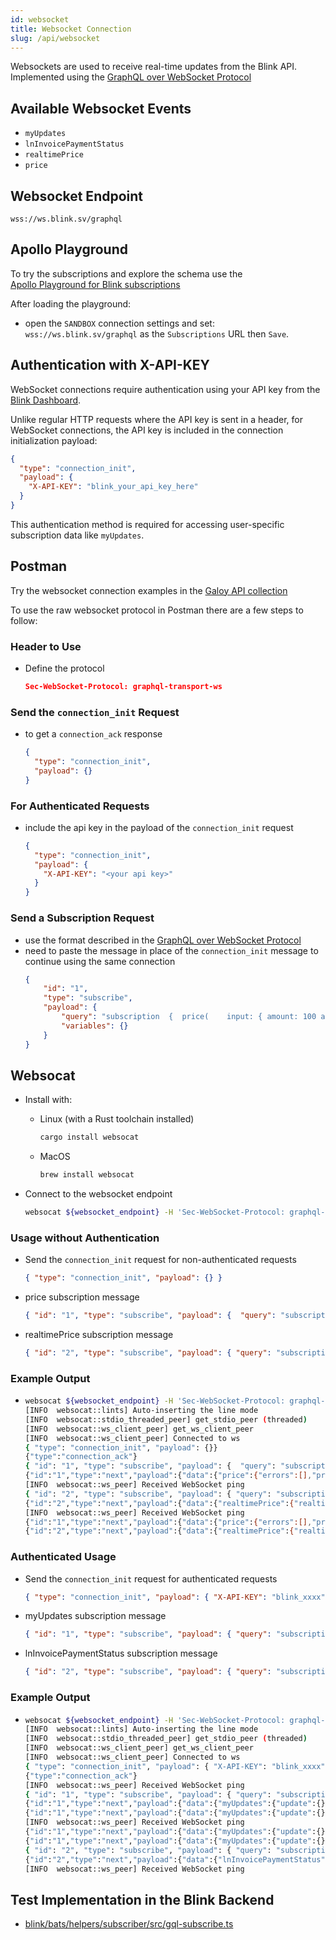```yaml
---
id: websocket
title: Websocket Connection
slug: /api/websocket
---
```


Websockets are used to receive real-time updates from the Blink API.<br />
Implemented using the [GraphQL over WebSocket Protocol](https://github.com/enisdenjo/graphql-ws/blob/master/PROTOCOL.md)

## Available Websocket Events

* `myUpdates`
* `lnInvoicePaymentStatus`
* `realtimePrice`
* `price`

## Websocket Endpoint

`wss://ws.blink.sv/graphql`

## Apollo Playground
To try the subscriptions and explore the schema use the<br />
[Apollo Playground for Blink subscriptions](https://studio.apollographql.com/sandbox/explorer?endpoint=https%3A%2F%2Fapi.blink.sv%2Fgraphql&explorerURLState=N4IgJg9gxgrgtgUwHYBcQC4QGcYCMtQBOAlgA4rERIAEAyngSeZUgBQAkxSpMK61AJQQBDADYVEABRJQEASW68AhAEpqwADo1qhEeOJSZCVlx59qnRSjWbt1HXokJpxWeq33P1YmA9fquChQtMIoLm62-p64wlgIflEQAGZJcSgJngC%2BGdnauZkgADQgAG7CJMK4oghYGCCR1BogprxN-A32TbCEukhQAJ5tjSAAqrQAIk1%2B%2BSCZQA)

After loading the playground:

* open the `SANDBOX` connection settings and set:<br />
`wss://ws.blink.sv/graphql` as the `Subscriptions` URL then `Save`.

## Authentication with X-API-KEY

WebSocket connections require authentication using your API key from the [Blink Dashboard](https://dashboard.blink.sv).

Unlike regular HTTP requests where the API key is sent in a header, for WebSocket connections, the API key is included in the connection initialization payload:

```json
{
  "type": "connection_init",
  "payload": {
    "X-API-KEY": "blink_your_api_key_here"
  }
}
```

This authentication method is required for accessing user-specific subscription data like `myUpdates`.

## Postman
Try the websocket connection examples in the [Galoy API collection](https://www.postman.com/avionics-astronomer-21512623/workspace/galoy-api/ws-raw-request/65844dfbf0aa010f3874d5ff)

To use the raw websocket protocol in Postman there are a few steps to follow:

### Header to Use
* Define the protocol
  ```json
  Sec-WebSocket-Protocol: graphql-transport-ws
  ```

### Send the `connection_init` Request
* to get a `connection_ack` response
  ```json
  {
    "type": "connection_init",
    "payload": {}
  }
  ```
### For Authenticated Requests
* include the api key in the payload of the `connection_init` request
  ```json
  {
    "type": "connection_init",
    "payload": {
      "X-API-KEY": "<your api key>"
    }
  }
  ```

### Send a Subscription Request
* use the format described in the [GraphQL over WebSocket Protocol](https://github.com/enisdenjo/graphql-ws/blob/master/PROTOCOL.md#subscribe)
* need to paste the message in place of the `connection_init` message to continue using the same connection
  ```json
  {
      "id": "1",
      "type": "subscribe",
      "payload": {
          "query": "subscription  {  price(    input: { amount: 100 amountCurrencyUnit: BTCSAT priceCurrencyUnit: USDCENT }  ) {    errors {      message    }    price {      base      offset      currencyUnit    }  }}",
          "variables": {}
      }
  }
  ```

## Websocat
* Install with:
  * Linux (with a Rust toolchain installed)
    ```bash
    cargo install websocat
    ```
  * MacOS
    ```bash
    brew install websocat
    ```

* Connect to the websocket endpoint
  ```bash
  websocat ${websocket_endpoint} -H 'Sec-WebSocket-Protocol: graphql-transport-ws' -v
  ```

### Usage without Authentication
* Send the `connection_init` request for non-authenticated requests
  ```json
  { "type": "connection_init", "payload": {} }
  ```

* price subscription message
  ```json
  { "id": "1", "type": "subscribe", "payload": {  "query": "subscription { price( input: { amount: 100 amountCurrencyUnit: BTCSAT priceCurrencyUnit: USDCENT } ) { errors { message } price { base offset currencyUnit } }}",  "variables": {} }}
  ```
* realtimePrice subscription message
  ```json
  { "id": "2", "type": "subscribe", "payload": { "query": "subscription realtimePrice($input: RealtimePriceInput!) { realtimePrice(input: $input) { realtimePrice { id btcSatPrice { base offset } } errors { code message path } }}", "variables": { "input": { "currency": "USD" } } }}
  ```

### Example Output
* ```bash
  websocat ${websocket_endpoint} -H 'Sec-WebSocket-Protocol: graphql-transport-ws' -v
  [INFO  websocat::lints] Auto-inserting the line mode
  [INFO  websocat::stdio_threaded_peer] get_stdio_peer (threaded)
  [INFO  websocat::ws_client_peer] get_ws_client_peer
  [INFO  websocat::ws_client_peer] Connected to ws
  { "type": "connection_init", "payload": {}}
  {"type":"connection_ack"}
  { "id": "1", "type": "subscribe", "payload": {  "query": "subscription { price( input: { amount: 100 amountCurrencyUnit: BTCSAT priceCurrencyUnit: USDCENT } ) { errors { message } price { base offset currencyUnit } }}",  "variables": {} }}
  {"id":"1","type":"next","payload":{"data":{"price":{"errors":[],"price":{"base":4364414843750,"offset":12,"currencyUnit":"USDCENT"}}}}}
  [INFO  websocat::ws_peer] Received WebSocket ping
  { "id": "2", "type": "subscribe", "payload": { "query": "subscription realtimePrice($input: RealtimePriceInput!) { realtimePrice(input: $input) { realtimePrice { id btcSatPrice { base offset } } errors { code message path } }}", "variables": { "input": { "currency": "USD" } } }}
  {"id":"2","type":"next","payload":{"data":{"realtimePrice":{"realtimePrice":{"id":"a6e2abdb-431e-5455-81c1-92fbaccfb0de","btcSatPrice":{"base":43623050781,"offset":12}},"errors":[]}}}}
  [INFO  websocat::ws_peer] Received WebSocket ping
  {"id":"1","type":"next","payload":{"data":{"price":{"errors":[],"price":{"base":4362700000000,"offset":12,"currencyUnit":"USDCENT"}}}}}
  {"id":"2","type":"next","payload":{"data":{"realtimePrice":{"realtimePrice":{"id":"6d453741-e0ad-5fec-b27f-3d987571f5ad","btcSatPrice":{"base":43627000000,"offset":12}},"errors":[]}}}}
  ```

### Authenticated Usage

* Send the `connection_init` request for authenticated requests
  ```json
  { "type": "connection_init", "payload": { "X-API-KEY": "blink_xxxx" } }
  ```

* myUpdates subscription message
  ```json
  { "id": "1", "type": "subscribe", "payload": { "query": "subscription { myUpdates { update { ... on LnUpdate { transaction { initiationVia { ... on InitiationViaLn { paymentHash } } direction } } } } }", "variables": {} }}
  ```
* lnInvoicePaymentStatus subscription message
  ```json
  { "id": "2", "type": "subscribe", "payload": { "query": "subscription LnInvoicePaymentStatus($input: LnInvoicePaymentStatusInput!) { lnInvoicePaymentStatus(input: $input) { status errors { code message path } }}", "variables": { "input": { "paymentRequest": "lnbc...." } } }}
  ```

### Example Output
* ```bash
  websocat ${websocket_endpoint} -H 'Sec-WebSocket-Protocol: graphql-transport-ws' -v
  [INFO  websocat::lints] Auto-inserting the line mode
  [INFO  websocat::stdio_threaded_peer] get_stdio_peer (threaded)
  [INFO  websocat::ws_client_peer] get_ws_client_peer
  [INFO  websocat::ws_client_peer] Connected to ws
  { "type": "connection_init", "payload": { "X-API-KEY": "blink_xxxx" } }
  {"type":"connection_ack"}
  [INFO  websocat::ws_peer] Received WebSocket ping
  { "id": "1", "type": "subscribe", "payload": { "query": "subscription { myUpdates { update { ... on LnUpdate { transaction { initiationVia { ... on InitiationViaLn { paymentHash } } direction } } } } }", "variables": {} }}
  {"id":"1","type":"next","payload":{"data":{"myUpdates":{"update":{}}}}}
  {"id":"1","type":"next","payload":{"data":{"myUpdates":{"update":{}}}}}
  [INFO  websocat::ws_peer] Received WebSocket ping
  {"id":"1","type":"next","payload":{"data":{"myUpdates":{"update":{}}}}}
  {"id":"1","type":"next","payload":{"data":{"myUpdates":{"update":{}}}}}
  { "id": "2", "type": "subscribe", "payload": { "query": "subscription LnInvoicePaymentStatus($input: LnInvoicePaymentStatusInput!) { lnInvoicePaymentStatus(input: $input) { status errors { code message path } }}", "variables": { "input": { "paymentRequest": "lntbs1220n1pjklpx5pp5wn0zrhygl8u8p7k5nggsa3hcj9htkk0t8df5mxm2hrumk5gedgwsdq0w3jhxapqd4jk6mccqzpuxqyz5vqsp566v7qag22wnl5spf3zhrfruxyaek5m3uv5pu4dzpwmffk6adykpq9qyyssq62exrk3zcwfeh9c0hnhlpv9lmn33fryz4l9acmq79myp57lgj29390tucf4rycxn3zxtre8fzuzs6acu0w4umuetu9zr04zusa56duspsmsxv5" } } }}
  {"id":"2","type":"next","payload":{"data":{"lnInvoicePaymentStatus":{"status":"PAID","errors":[]}}}}
  [INFO  websocat::ws_peer] Received WebSocket ping
  ```

## Test Implementation in the Blink Backend

* [blink/bats/helpers/subscriber/src/gql-subscribe.ts](https://github.com/GaloyMoney/blink/blob/e010ac0ac2020d546ec2dbbd1a6680ac1a0282af/bats/helpers/subscriber/src/gql-subscribe.ts)
